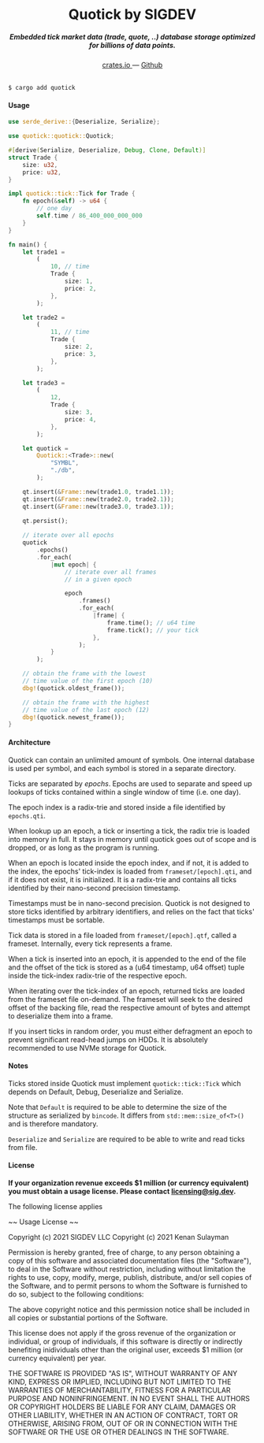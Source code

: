 <h1 align="center">Quotick by SIGDEV</h1>

<h5 align="center">Embedded tick market data (trade, quote, ..) database storage optimized for billions of data points.</h5>

<div align="center">
  <a href="https://crates.io/crates/quotick">
    crates.io
  </a>
  —
  <a href="https://github.com/sigset/quotick">
    Github
  </a>
</div>

<br />

```shell script
$ cargo add quotick
```

#### Usage

```rust
use serde_derive::{Deserialize, Serialize};

use quotick::quotick::Quotick;

#[derive(Serialize, Deserialize, Debug, Clone, Default)]
struct Trade {
    size: u32,
    price: u32,
}

impl quotick::tick::Tick for Trade {
    fn epoch(&self) -> u64 {
        // one day
        self.time / 86_400_000_000_000
    }
}

fn main() {
    let trade1 =
        (
            10, // time
            Trade {
                size: 1,
                price: 2,
            },
        );

    let trade2 =
        (
            11, // time
            Trade {
                size: 2,
                price: 3,
            },
        );

    let trade3 =
        (
            12,
            Trade {
                size: 3,
                price: 4,
            },
        );

    let quotick =
        Quotick::<Trade>::new(
            "SYMBL",
            "./db",
        );

    qt.insert(&Frame::new(trade1.0, trade1.1));
    qt.insert(&Frame::new(trade2.0, trade2.1));
    qt.insert(&Frame::new(trade3.0, trade3.1));

    qt.persist();
    
    // iterate over all epochs
    quotick
        .epochs()
        .for_each(
            |mut epoch| {
                // iterate over all frames
                // in a given epoch

                epoch
                    .frames()
                    .for_each(
                        |frame| {
                            frame.time(); // u64 time
                            frame.tick(); // your tick
                        },
                    );
            }
        );

    // obtain the frame with the lowest
    // time value of the first epoch (10)
    dbg!(quotick.oldest_frame());

    // obtain the frame with the highest
    // time value of the last epoch (12)
    dbg!(quotick.newest_frame());
}
```

#### Architecture

Quotick can contain an unlimited amount of symbols. One internal database is used per symbol, and each symbol is stored in a separate directory.

Ticks are separated by _epochs_. Epochs are used to separate and speed up lookups of ticks contained within a single window of time (i.e. one day).

The epoch index is a radix-trie and stored inside a file identified by `epochs.qti`.

When lookup up an epoch, a tick or inserting a tick, the radix trie is loaded into memory in full. It stays in memory until quotick goes out of scope and is dropped, or as long as the program is running.

When an epoch is located inside the epoch index, and if not, it is added to the index, the epochs' tick-index is loaded from `frameset/[epoch].qti`, and if it does not exist, it is initialized. It is a radix-trie and contains all ticks identified by their nano-second precision timestamp.

Timestamps must be in nano-second precision. Quotick is not designed to store ticks identified by arbitrary identifiers, and relies on the fact that ticks' timestamps must be sortable.

Tick data is stored in a file loaded from `frameset/[epoch].qtf`, called a frameset. Internally, every tick represents a frame.

When a tick is inserted into an epoch, it is appended to the end of the file and the offset of the tick is stored as a (u64 timestamp, u64 offset) tuple inside the tick-index radix-trie of the respective epoch.

When iterating over the tick-index of an epoch, returned ticks are loaded from the frameset file on-demand. The frameset will seek to the desired offset of the backing file, read the respective amount of bytes and attempt to deserialize them into a frame.

If you insert ticks in random order, you must either defragment an epoch to prevent significant read-head jumps on HDDs. It is absolutely recommended to use NVMe storage for Quotick.

#### Notes

Ticks stored inside Quotick must implement `quotick::tick::Tick` which depends on Default, Debug, Deserialize and Serialize.

Note that `Default` is required to be able to determine the size of the structure as serialized by `bincode`. It differs from `std::mem::size_of<T>()` and is therefore mandatory.

`Deserialize` and `Serialize` are required to be able to write and read ticks from file.

#### License

<b>If your organization revenue exceeds $1 million (or currency equivalent) you must obtain a usage license. Please contact [licensing@sig.dev](mainlto:licensing@sig.dev).</b>

The following license applies 

~~ Usage License ~~

Copyright (c) 2021 SIGDEV LLC
Copyright (c) 2021 Kenan Sulayman

Permission is hereby granted, free of charge, to any person obtaining a copy
of this software and associated documentation files (the "Software"), to deal
in the Software without restriction, including without limitation the rights
to use, copy, modify, merge, publish, distribute, and/or sell copies of the
Software, and to permit persons to whom the Software is furnished to do so,
subject to the following conditions:

The above copyright notice and this permission notice shall be included in all
copies or substantial portions of the Software.

This license does not apply if the gross revenue of the organization or
individual, or group of individuals, if this software is directly or
indirectly benefiting inidividuals other than the original user, exceeds
$1 million (or currency equivalent) per year.

THE SOFTWARE IS PROVIDED "AS IS", WITHOUT WARRANTY OF ANY KIND, EXPRESS OR
IMPLIED, INCLUDING BUT NOT LIMITED TO THE WARRANTIES OF MERCHANTABILITY,
FITNESS FOR A PARTICULAR PURPOSE AND NONINFRINGEMENT. IN NO EVENT SHALL THE
AUTHORS OR COPYRIGHT HOLDERS BE LIABLE FOR ANY CLAIM, DAMAGES OR OTHER
LIABILITY, WHETHER IN AN ACTION OF CONTRACT, TORT OR OTHERWISE, ARISING FROM,
OUT OF OR IN CONNECTION WITH THE SOFTWARE OR THE USE OR OTHER DEALINGS IN THE
SOFTWARE.

